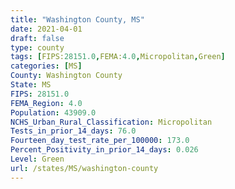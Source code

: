 ```yaml
---
title: "Washington County, MS"
date: 2021-04-01
draft: false
type: county
tags: [FIPS:28151.0,FEMA:4.0,Micropolitan,Green]
categories: [MS]
County: Washington County
State: MS
FIPS: 28151.0
FEMA_Region: 4.0
Population: 43909.0
NCHS_Urban_Rural_Classification: Micropolitan
Tests_in_prior_14_days: 76.0
Fourteen_day_test_rate_per_100000: 173.0
Percent_Positivity_in_prior_14_days: 0.026
Level: Green
url: /states/MS/washington-county
---
```



